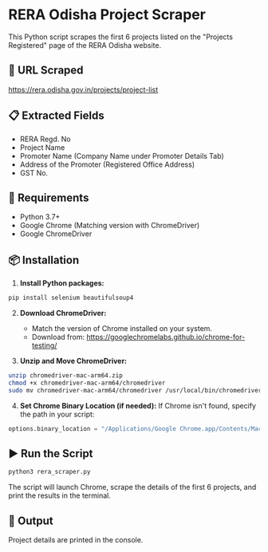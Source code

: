 
# RERA Odisha Project Scraper

This Python script scrapes the first 6 projects listed on the "Projects Registered" page of the RERA Odisha website.

## 🔗 URL Scraped
https://rera.odisha.gov.in/projects/project-list

## 📋 Extracted Fields
- RERA Regd. No
- Project Name
- Promoter Name (Company Name under Promoter Details Tab)
- Address of the Promoter (Registered Office Address)
- GST No.

## 🧰 Requirements
- Python 3.7+
- Google Chrome (Matching version with ChromeDriver)
- Google ChromeDriver

## 📦 Installation

1. **Install Python packages:**
```bash
pip install selenium beautifulsoup4
```

2. **Download ChromeDriver:**
   - Match the version of Chrome installed on your system.
   - Download from: https://googlechromelabs.github.io/chrome-for-testing/

3. **Unzip and Move ChromeDriver:**
```bash
unzip chromedriver-mac-arm64.zip
chmod +x chromedriver-mac-arm64/chromedriver
sudo mv chromedriver-mac-arm64/chromedriver /usr/local/bin/chromedriver
```

4. **Set Chrome Binary Location (if needed):**
If Chrome isn't found, specify the path in your script:
```python
options.binary_location = "/Applications/Google Chrome.app/Contents/MacOS/Google Chrome"
```

## ▶️ Run the Script
```bash
python3 rera_scraper.py
```

The script will launch Chrome, scrape the details of the first 6 projects, and print the results in the terminal.

## 📁 Output
Project details are printed in the console.
